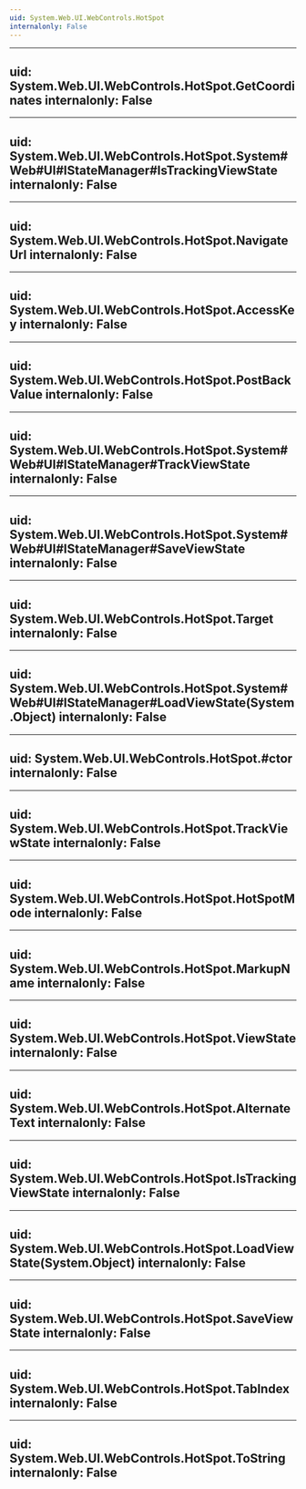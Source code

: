 ```yaml
---
uid: System.Web.UI.WebControls.HotSpot
internalonly: False
---
```


---
uid: System.Web.UI.WebControls.HotSpot.GetCoordinates
internalonly: False
---

---
uid: System.Web.UI.WebControls.HotSpot.System#Web#UI#IStateManager#IsTrackingViewState
internalonly: False
---

---
uid: System.Web.UI.WebControls.HotSpot.NavigateUrl
internalonly: False
---

---
uid: System.Web.UI.WebControls.HotSpot.AccessKey
internalonly: False
---

---
uid: System.Web.UI.WebControls.HotSpot.PostBackValue
internalonly: False
---

---
uid: System.Web.UI.WebControls.HotSpot.System#Web#UI#IStateManager#TrackViewState
internalonly: False
---

---
uid: System.Web.UI.WebControls.HotSpot.System#Web#UI#IStateManager#SaveViewState
internalonly: False
---

---
uid: System.Web.UI.WebControls.HotSpot.Target
internalonly: False
---

---
uid: System.Web.UI.WebControls.HotSpot.System#Web#UI#IStateManager#LoadViewState(System.Object)
internalonly: False
---

---
uid: System.Web.UI.WebControls.HotSpot.#ctor
internalonly: False
---

---
uid: System.Web.UI.WebControls.HotSpot.TrackViewState
internalonly: False
---

---
uid: System.Web.UI.WebControls.HotSpot.HotSpotMode
internalonly: False
---

---
uid: System.Web.UI.WebControls.HotSpot.MarkupName
internalonly: False
---

---
uid: System.Web.UI.WebControls.HotSpot.ViewState
internalonly: False
---

---
uid: System.Web.UI.WebControls.HotSpot.AlternateText
internalonly: False
---

---
uid: System.Web.UI.WebControls.HotSpot.IsTrackingViewState
internalonly: False
---

---
uid: System.Web.UI.WebControls.HotSpot.LoadViewState(System.Object)
internalonly: False
---

---
uid: System.Web.UI.WebControls.HotSpot.SaveViewState
internalonly: False
---

---
uid: System.Web.UI.WebControls.HotSpot.TabIndex
internalonly: False
---

---
uid: System.Web.UI.WebControls.HotSpot.ToString
internalonly: False
---

